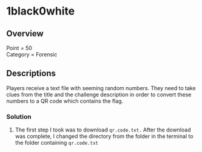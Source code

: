 # 1black0white

## Overview
Point    = 50 <br/>
Category = Forensic

## Descriptions
Players receive a text file with seeming random numbers. They need to take clues from the title and the challenge description in order to convert these numbers to a QR code which contains the flag.

### Solution
1. The first step I took was to download ```qr.code.txt.``` After the download was complete, I changed the directory from the folder in the terminal to the folder containing ```qr.code.txt```

